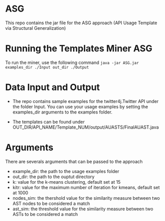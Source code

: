 # ASG
This repo contains the jar file for the ASG approach (API Usage Template via Structural Generalization)

# Running the Templates Miner ASG
To run the miner, use the following command 
```java -jar ASG.jar examples_dir ./Input out_dir ./Output ``` 

# Data Input and Output
* The repo contains sample examples for the twitter4j.Twitter API under the folder Input. You can use your usage examples by setting the examples_dir arguments to the examples folder.

* The templates can be found under OUT_DIR/API_NAME/Template_NUM/output/AUASTS/FinalAUAST.java

# Arguments
There are severals arguments that can be passed to the approach 
* example_dir: the path to the usage examples folder
* out_dir: the path to the ouptut directory
* k: value for the k-means clustering, default set at 15
* kitr: value for the maximum number of iteration for kmeans, default set at 1000
* nodes_sim: the thershold value for the similarity measure between two AST nodes to be considered a match
* ast_sim: the threshold value for the similarity measure between two ASTs to be considered a match
